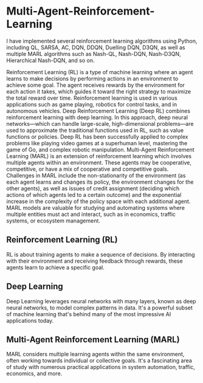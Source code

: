 # Multi-Agent-Reinforcement-Learning
I have implemented several reinforcement learning algorithms using Python, including QL, SARSA, AC, DQN, DDQN, Duelling DQN, D3QN, as well as multiple MARL algorithms such as Nash-QL, Nash-DQN, Nash-D3QN, Hierarchical Nash-DQN, and so on.

Reinforcement Learning (RL) is a type of machine learning where an agent learns to make decisions by performing actions in an environment to achieve some goal. The agent receives rewards by the environment for each action it takes, which guides it toward the right strategy to maximize the total reward over time. Reinforcement learning is used in various applications such as game playing, robotics for control tasks, and in autonomous vehicles.
Deep Reinforcement Learning (Deep RL) combines reinforcement learning with deep learning. In this approach, deep neural networks—which can handle large-scale, high-dimensional problems—are used to approximate the traditional functions used in RL, such as value functions or policies. Deep RL has been successfully applied to complex problems like playing video games at a superhuman level, mastering the game of Go, and complex robotic manipulation.
Multi-Agent Reinforcement Learning (MARL) is an extension of reinforcement learning which involves multiple agents within an environment. These agents may be cooperative, competitive, or have a mix of cooperative and competitive goals. Challenges in MARL include the non-stationarity of the environment (as each agent learns and changes its policy, the environment changes for the other agents), as well as issues of credit assignment (deciding which actions of which agents led to a certain outcome) and the exponential increase in the complexity of the policy space with each additional agent. MARL models are valuable for studying and automating systems where multiple entities must act and interact, such as in economics, traffic systems, or ecosystem management.

## Reinforcement Learning (RL)
RL is about training agents to make a sequence of decisions. By interacting with their environment and receiving feedback through rewards, these agents learn to achieve a specific goal.

## Deep Learning
Deep Learning leverages neural networks with many layers, known as deep neural networks, to model complex patterns in data. It's a powerful subset of machine learning that's behind many of the most impressive AI applications today. 

## Multi-Agent Reinforcement Learning (MARL)
MARL considers multiple learning agents within the same environment, often working towards individual or collective goals. It's a fascinating area of study with numerous practical applications in system automation, traffic, economics, and more.